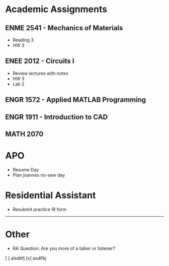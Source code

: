 # Academic Assignments
## ENME 2541 - Mechanics of Materials
  - Reading 3
  - HW 3
## ENEE 2012 - Circuits I
  - Review lectures with notes
  - HW 3
  - Lab 2
## ENGR 1572 - Applied MATLAB Programming
## ENGR 1911 - Introduction to CAD
## MATH 2070

# APO
  - Resume Day
  - Plan joannes no-sew day

# Residential Assistant
  - Resubmit practice IR form

***

# Other
  - RA Question: Are you more of a talker or listener?

[ ] alsdkfj
[x] asdlfkj
